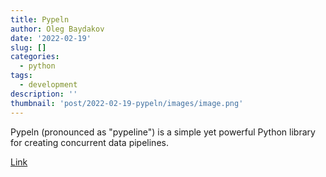 ```yaml
---
title: Pypeln
author: Oleg Baydakov
date: '2022-02-19'
slug: []
categories:
  - python
tags:
  - development
description: ''
thumbnail: 'post/2022-02-19-pypeln/images/image.png'
---
```


Pypeln (pronounced as "pypeline") is a simple yet powerful Python library for creating concurrent data pipelines.

[Link](https://github.com/cgarciae/pypeln/)
